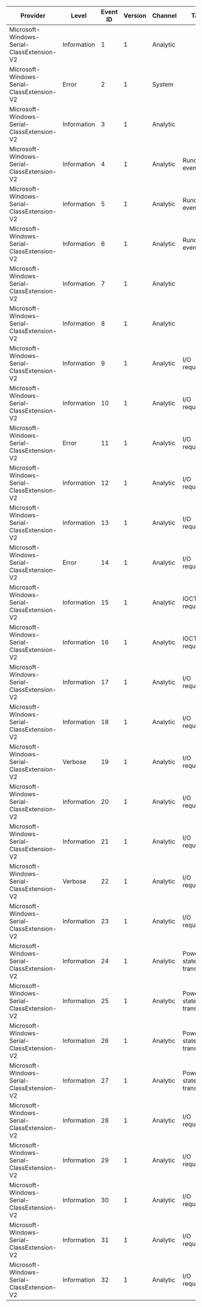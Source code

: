 Provider                                    |  Level        |  Event ID  |  Version  |  Channel   |  Task                      |  Opcode                       |  Keyword                                                             |  Message
--------------------------------------------|---------------|------------|-----------|------------|----------------------------|-------------------------------|----------------------------------------------------------------------|---------------------------------------------------------------------------------------------------
Microsoft-Windows-Serial-ClassExtension-V2  |  Information  |  1         |  1        |  Analytic  |                            |                               |  Plug & Play events.                                                 |  SerCx2 loaded ({ControlDeviceName}).
Microsoft-Windows-Serial-ClassExtension-V2  |  Error        |  2         |  1        |  System    |                            |                               |  Plug & Play events.                                                 |  SerCx2 failed to load ({Status}).
Microsoft-Windows-Serial-ClassExtension-V2  |  Information  |  3         |  1        |  Analytic  |                            |                               |  Plug & Play events.                                                 |
Microsoft-Windows-Serial-ClassExtension-V2  |  Information  |  4         |  1        |  Analytic  |  Rundown events.           |  Start                        |  Rundown events that list all devices when the provider is enabled.  |
Microsoft-Windows-Serial-ClassExtension-V2  |  Information  |  5         |  1        |  Analytic  |  Rundown events.           |                               |  Rundown events that list all devices when the provider is enabled.  |  Device rundown ({Device}).
Microsoft-Windows-Serial-ClassExtension-V2  |  Information  |  6         |  1        |  Analytic  |  Rundown events.           |  Stop                         |  Rundown events that list all devices when the provider is enabled.  |
Microsoft-Windows-Serial-ClassExtension-V2  |  Information  |  7         |  1        |  Analytic  |                            |                               |  Plug & Play events.                                                 |  Device created ({Device}).
Microsoft-Windows-Serial-ClassExtension-V2  |  Information  |  8         |  1        |  Analytic  |                            |                               |  Plug & Play events.                                                 |  Device destroyed ({Device}).
Microsoft-Windows-Serial-ClassExtension-V2  |  Information  |  9         |  1        |  Analytic  |  I/O request.              |  I/O StateMachine operation.  |  TransferStateMachine events. Transmit TransferStateMachine events.  |  TransmitSM ({TransferSmContext}) Event: {Event}
Microsoft-Windows-Serial-ClassExtension-V2  |  Information  |  10        |  1        |  Analytic  |  I/O request.              |  I/O StateMachine operation.  |  TransferStateMachine events. Transmit TransferStateMachine events.  |  TransmitSM ({TransferSmContext}) Transition: {FromState}[{Event}] -> {ToState}
Microsoft-Windows-Serial-ClassExtension-V2  |  Error        |  11        |  1        |  Analytic  |  I/O request.              |                               |  TransferStateMachine events. Transmit TransferStateMachine events.  |  Invalid Transition TransmitSM ({TransferSmContext}) Transition: {FromState}[{Event}] -> {ToState}
Microsoft-Windows-Serial-ClassExtension-V2  |  Information  |  12        |  1        |  Analytic  |  I/O request.              |  I/O StateMachine operation.  |  TransferStateMachine events. Receive TransferStateMachine events.   |  ReceiveSM ({TransferSmContext}) Event: {Event}
Microsoft-Windows-Serial-ClassExtension-V2  |  Information  |  13        |  1        |  Analytic  |  I/O request.              |  I/O StateMachine operation.  |  TransferStateMachine events. Receive TransferStateMachine events.   |  ReceiveSM ({TransferSmContext}) Transition: {FromState}[{Event}] -> {ToState}
Microsoft-Windows-Serial-ClassExtension-V2  |  Error        |  14        |  1        |  Analytic  |  I/O request.              |                               |  TransferStateMachine events. Receive TransferStateMachine events.   |  Invalid Transition ReceiveSM ({TransferSmContext}) Transition: {FromState}[{Event}] -> {ToState}
Microsoft-Windows-Serial-ClassExtension-V2  |  Information  |  15        |  1        |  Analytic  |  IOCTL request.            |  Start                        |  IOCTL request events.                                               |  Processing {IOCTL}.
Microsoft-Windows-Serial-ClassExtension-V2  |  Information  |  16        |  1        |  Analytic  |  IOCTL request.            |  Stop                         |  IOCTL request events.                                               |  Completed {IOCTL} with {Status}.
Microsoft-Windows-Serial-ClassExtension-V2  |  Information  |  17        |  1        |  Analytic  |  I/O request.              |  Start                        |  I/O request events. Transmit I/O request events.                    |  Transmit I/O request for {Length} bytes started.
Microsoft-Windows-Serial-ClassExtension-V2  |  Information  |  18        |  1        |  Analytic  |  I/O request.              |  Stop                         |  I/O request events. Transmit I/O request events.                    |  Transmit I/O request completed ({Status}).
Microsoft-Windows-Serial-ClassExtension-V2  |  Verbose      |  19        |  1        |  Analytic  |  I/O request.              |  I/O payload operation.       |  I/O request payloads. Transmit I/O request payloads.                |  Transmit I/O chunk of {Length} bytes using {TransferModeEvent}.
Microsoft-Windows-Serial-ClassExtension-V2  |  Information  |  20        |  1        |  Analytic  |  I/O request.              |  Start                        |  I/O request events. Receive I/O request events.                     |  Receive I/O request for {Length} bytes started.
Microsoft-Windows-Serial-ClassExtension-V2  |  Information  |  21        |  1        |  Analytic  |  I/O request.              |  Stop                         |  I/O request events. Receive I/O request events.                     |  Receive I/O request completed ({Status}).
Microsoft-Windows-Serial-ClassExtension-V2  |  Verbose      |  22        |  1        |  Analytic  |  I/O request.              |  I/O payload operation.       |  I/O request payloads. Receive I/O request payloads.                 |  Receive I/O chunk of {Length} bytes using {TransferModeEvent}.
Microsoft-Windows-Serial-ClassExtension-V2  |  Information  |  23        |  1        |  Analytic  |  I/O request.              |                               |  I/O request events. Receive I/O request events.                     |  Saved {BytesSaved} bytes before exiting D0. Total {TotalBytes} bytes.
Microsoft-Windows-Serial-ClassExtension-V2  |  Information  |  24        |  1        |  Analytic  |  Power state transitions.  |  Start                        |  Power state transition events.                                      |  Transitioning to system power state {TargetState}.
Microsoft-Windows-Serial-ClassExtension-V2  |  Information  |  25        |  1        |  Analytic  |  Power state transitions.  |  Start                        |  Power state transition events.                                      |  Transitioning to device power state {TargetState}.
Microsoft-Windows-Serial-ClassExtension-V2  |  Information  |  26        |  1        |  Analytic  |  Power state transitions.  |  Stop                         |  Power state transition events.                                      |  System power state transition {TargetState} complete ({Status}).
Microsoft-Windows-Serial-ClassExtension-V2  |  Information  |  27        |  1        |  Analytic  |  Power state transitions.  |  Stop                         |  Power state transition events.                                      |  Device power state transition {TargetState} complete ({Status}).
Microsoft-Windows-Serial-ClassExtension-V2  |  Information  |  28        |  1        |  Analytic  |  I/O request.              |                               |  I/O request events.                                                 |  Event {Event}.
Microsoft-Windows-Serial-ClassExtension-V2  |  Information  |  29        |  1        |  Analytic  |  I/O request.              |  I/O StateMachine operation.  |  TransferStateMachine events. Transmit TransferStateMachine events.  |  TransmitSM ({TransferSmContext}) Event: {Event}
Microsoft-Windows-Serial-ClassExtension-V2  |  Information  |  30        |  1        |  Analytic  |  I/O request.              |  I/O StateMachine operation.  |  TransferStateMachine events. Transmit TransferStateMachine events.  |  TransmitSM ({TransferSmContext}) Transition: {FromState}[{Event}] -> {ToState}
Microsoft-Windows-Serial-ClassExtension-V2  |  Information  |  31        |  1        |  Analytic  |  I/O request.              |  I/O StateMachine operation.  |  TransferStateMachine events. Receive TransferStateMachine events.   |  ReceiveSM ({TransferSmContext}) Event: {Event}
Microsoft-Windows-Serial-ClassExtension-V2  |  Information  |  32        |  1        |  Analytic  |  I/O request.              |  I/O StateMachine operation.  |  TransferStateMachine events. Receive TransferStateMachine events.   |  ReceiveSM ({TransferSmContext}) Transition: {FromState}[{Event}] -> {ToState}
